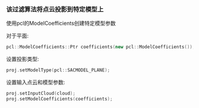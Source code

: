 ### 该过滤算法将点云投影到特定模型上



使用pcl的ModelCoefficients创建特定模型参数

对于平面:

```cpp
pcl::ModelCoefficients::Ptr coefficients(new pcl::ModelCoefficients());
```

设置投影类型:

```cpp
proj.setModelType(pcl::SACMODEL_PLANE);
```

设置输入点云和模型参数:

```cpp
proj.setInputCloud(cloud);
proj.setModelCoefficients(coefficients);
```
